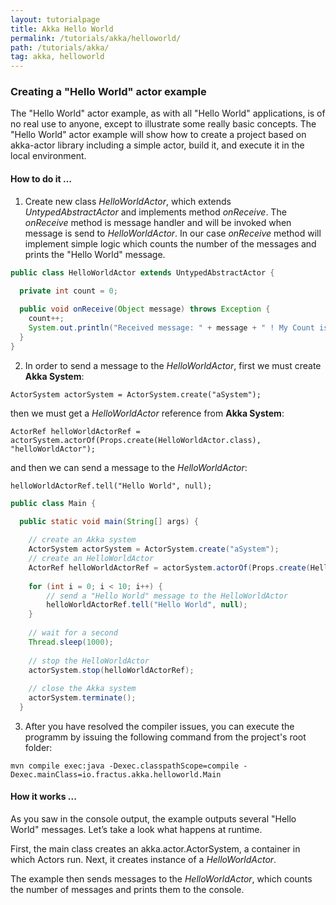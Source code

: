 ```yaml
---
layout: tutorialpage
title: Akka Hello World
permalink: /tutorials/akka/helloworld/
path: /tutorials/akka/
tag: akka, helloworld
---
```


### Creating a "Hello World" actor example

The "Hello World" actor example, as with all "Hello World" applications, is of no real use to anyone,
except to illustrate some really basic concepts. The "Hello World" actor example will show how to
create a project based on akka-actor library including a simple actor, build it, and execute it in the local
environment.

#### How to do it …

1. Create new class *HelloWorldActor*, which extends *UntypedAbstractActor* and implements method *onReceive*.
The *onReceive* method is message handler and will be invoked when message is send to *HelloWorldActor*.
In our case *onReceive* method will implement simple logic which counts the number of the messages and prints the "Hello World" message.


```java 
public class HelloWorldActor extends UntypedAbstractActor {

  private int count = 0;
  
  public void onReceive(Object message) throws Exception {
    count++;
    System.out.println("Received message: " + message + " ! My Count is now: " + Integer.toString(count));
  }
}
```

2. In order to send a message to the *HelloWorldActor*, first we must create **Akka System**:

`ActorSystem actorSystem = ActorSystem.create("aSystem");`

then we must get a *HelloWorldActor* reference from **Akka System**:

`ActorRef helloWorldActorRef = actorSystem.actorOf(Props.create(HelloWorldActor.class), "helloWorldActor");`

and then we can send a message to the *HelloWorldActor*:

`helloWorldActorRef.tell("Hello World", null);`

```java 
public class Main {

  public static void main(String[] args) {
    
    // create an Akka system
    ActorSystem actorSystem = ActorSystem.create("aSystem");
    // create an HelloWorldActor
    ActorRef helloWorldActorRef = actorSystem.actorOf(Props.create(HelloWorldActor.class), "helloWorldActor");
    
    for (int i = 0; i < 10; i++) {
        // send a "Hello World" message to the HelloWorldActor
        helloWorldActorRef.tell("Hello World", null);  
    }
   
    // wait for a second
    Thread.sleep(1000);
    
    // stop the HelloWorldActor
    actorSystem.stop(helloWorldActorRef);
    
    // close the Akka system
    actorSystem.terminate();
  }
```

3. After you have resolved the compiler issues, you can execute the programm by issuing
the following command from the project's root folder:

`mvn compile exec:java -Dexec.classpathScope=compile -Dexec.mainClass=io.fractus.akka.helloworld.Main`


#### How it works ...

As you saw in the console output, the example outputs several "Hello World" messages. 
Let’s take a look what happens at runtime.

First, the main class creates an akka.actor.ActorSystem, a container in which Actors run. 
Next, it creates instance of a *HelloWorldActor*.


The example then sends messages to the *HelloWorldActor*, which counts the number of messages and prints them to the console.




